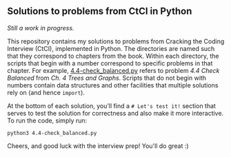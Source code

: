 ## Solutions to problems from CtCI in Python
*Still a work in progress.*

This repository contains my solutions to problems from Cracking the Coding Interview (CtCI), implemented in Python. The directories are named such that they correspond to chapters from the book. Within each directory, the scripts that begin with a number correspond to specific problems in that chapter. For example, [4.4-check_balanced.py](https://github.com/mladmon/CtCI/blob/master/04-trees_graphs/4.4-check_balanced.py) refers to problem *4.4 Check Balanced* from *Ch. 4 Trees and Graphs*. Scripts that do not begin with numbers contain data structures and other facilities that multiple solutions rely on (and hence ```import```).

At the bottom of each solution, you'll find a ```# Let's test it!``` section that serves to test the solution for correctness and also make it more interactive. To run the code, simply run:

```python3 4.4-check_balanced.py```

Cheers, and good luck with the interview prep! You'll do great :)
